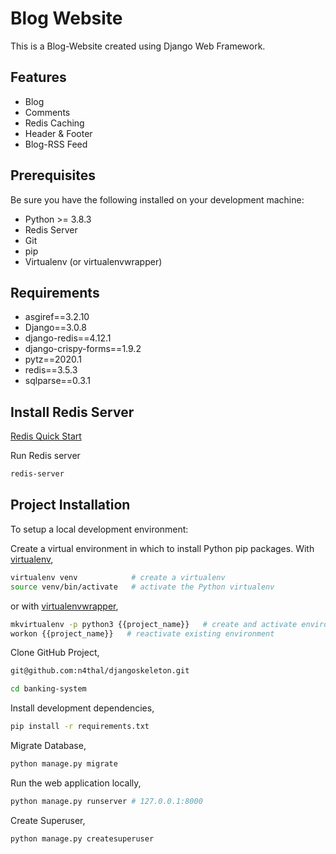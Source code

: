 # Blog Website

This is a Blog-Website created using Django Web Framework.

## Features

* Blog
* Comments
* Redis Caching
* Header & Footer
* Blog-RSS Feed

## Prerequisites

Be sure you have the following installed on your development machine:

+ Python >= 3.8.3
+ Redis Server
+ Git 
+ pip
+ Virtualenv (or virtualenvwrapper)

## Requirements

+ asgiref==3.2.10
+ Django==3.0.8
+ django-redis==4.12.1
+ django-crispy-forms==1.9.2
+ pytz==2020.1
+ redis==3.5.3
+ sqlparse==0.3.1

## Install Redis Server

[Redis Quick Start](https://redis.io/topics/quickstart)

Run Redis server
```bash
redis-server
```

## Project Installation

To setup a local development environment:

Create a virtual environment in which to install Python pip packages. With [virtualenv](https://pypi.python.org/pypi/virtualenv),
```bash
virtualenv venv            # create a virtualenv
source venv/bin/activate   # activate the Python virtualenv 
```

or with [virtualenvwrapper](http://virtualenvwrapper.readthedocs.org/en/latest/),
```bash
mkvirtualenv -p python3 {{project_name}}   # create and activate environment
workon {{project_name}}   # reactivate existing environment
```

Clone GitHub Project,
```bash
git@github.com:n4thal/djangoskeleton.git

cd banking-system
```

Install development dependencies,
```bash
pip install -r requirements.txt
```

Migrate Database,
```bash
python manage.py migrate
```

Run the web application locally,
```bash
python manage.py runserver # 127.0.0.1:8000
```

Create Superuser,
```bash
python manage.py createsuperuser
```